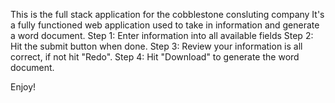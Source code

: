 This is the full stack application for the cobblestone consluting company
It's a fully functioned web application used to take in information and generate a word document.
Step 1: Enter information into all available fields
Step 2: Hit the submit button when done.
Step 3: Review your information is all correct, if not hit "Redo".
Step 4: Hit "Download" to generate the word document.

Enjoy!
